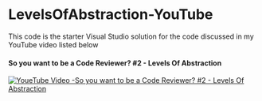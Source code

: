 # LevelsOfAbstraction-YouTube
This code is the starter Visual Studio solution for the code discussed in my YouTube video listed below
#### So you want to be a Code Reviewer? #2 - Levels Of Abstraction
[![YoueTube Video -So you want to be a Code Reviewer? #2 - Levels Of Abstraction](http://img.youtube.com/vi/Tlu6kAkhXys/0.jpg)](https://youtu.be/Tlu6kAkhXys)
